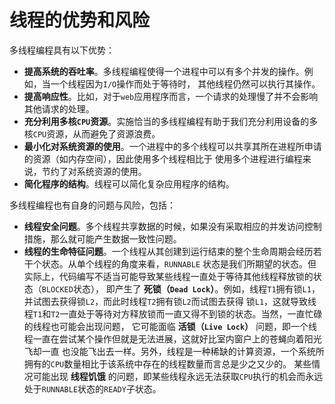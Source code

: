 线程的优势和风险
============================================================================
多线程编程具有以下优势：
+ **提高系统的吞吐率**。多线程编程使得一个进程中可以有多个并发的操作。例如，当一个线程因为`I/O`操作而处于等待时，
其他线程仍然可以执行其操作。
+ **提高响应性**。比如，对于`web`应用程序而言，一个请求的处理慢了并不会影响其他请求的处理。
+ **充分利用多核`CPU`资源**。实施恰当的多线程编程有助于我们充分利用设备的多核`CPU`资源，从而避免了资源浪费。
+ **最小化对系统资源的使用**。一个进程中的多个线程可以共享其所在进程所申请的资源（如内存空间），因此使用多个线程相比于
使用多个进程进行编程来说，节约了对系统资源的使用。
+ **简化程序的结构**。线程可以简化复杂应用程序的结构。

多线程编程也有自身的问题与风险，包括：
+ **线程安全问题**。多个线程共享数据的时候，如果没有采取相应的并发访问控制措施，那么就可能产生数据一致性问题。
+ **线程的生命特征问题**。一个线程从其创建到运行结束的整个生命周期会经历若干个状态。从单个线程的角度来看，`RUNNABLE`
状态是我们所期望的状态。但实际上，代码编写不适当可能导致某些线程一直处于等待其他线程释放锁的状态（`BLOCKED`状态），
即产生了 **死锁（`Dead Lock`）**。例如，线程`T1`拥有锁`L1`，并试图去获得锁`L2`，而此时线程`T2`拥有锁`L2`而试图去获得
锁`L1`，这就导致线程`T1`和`T2`一直处于等待对方释放锁而一直又得不到锁的状态。当然，一直忙碌的线程也可能会出现问题，
它可能面临 **活锁（`Live Lock`）** 问题，即一个线程一直在尝试某个操作但就是无法进展，这就好比室内窗户上的苍蝇向着阳光飞却一直
也没能飞出去一样。另外，线程是一种稀缺的计算资源，一个系统所拥有的`CPU`数量相比于该系统中存在的线程数量而言总是少之又少的。
某些情况可能出现 **线程饥饿** 的问题，即某些线程永远无法获取`CPU`执行的机会而永远处于`RUNNABLE`状态的`READY`子状态。


